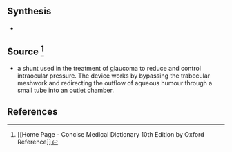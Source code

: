 ## Synthesis
- 
## Source [^1]
- a shunt used in the treatment of glaucoma to reduce and control intraocular pressure. The device works by bypassing the trabecular meshwork and redirecting the outflow of aqueous humour through a small tube into an outlet chamber.
## References

[^1]: [[Home Page - Concise Medical Dictionary 10th Edition by Oxford Reference]]